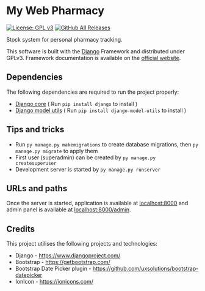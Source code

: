 # My Web Pharmacy

[![License: GPL v3](https://img.shields.io/badge/License-GPLv3-blue.svg)](https://raw.githubusercontent.com/skylarkbe/pharmacy/master/LICENSE)
[![GitHub All Releases](https://img.shields.io/github/downloads/skylarkbe/pharmacy/total.svg)](https://github.com/skylarkbe/pharmacy/archive/master.zip)

Stock system for personal pharmacy tracking.

This software is built with the [Django](https://www.djangoproject.com/) Framework and distributed under GPLv3. Framework documentation is available on the [official website](https://docs.djangoproject.com).

## Dependencies
The following dependencies are required to run the project properly:
* [Django core](https://pypi.org/project/Django/) ( Run `pip install django` to install )
* [Django model utils](https://pypi.org/project/django-model-utils/) ( Run `pip install django-model-utils` to install )

## Tips and tricks
* Run `py manage.py makemigrations` to create database migrations, then `py manage.py migrate` to apply them
* First user (superadmin) can be created by `py manage.py createsuperuser`
* Development server is started by `py manage.py runserver`

## URLs and paths

Once the server is started, application is available at [localhost:8000](http://localhost:8000/) and admin panel is available at [localhost:8000/admin](http://localhost:8000/admin/).

## Credits

This project utilises the following projects and technologies:
* Django - https://www.djangoproject.com/
* Bootstrap - https://getbootstrap.com/
* Bootstrap Date Picker plugin - https://github.com/uxsolutions/bootstrap-datepicker
* IonIcon - https://ionicons.com/